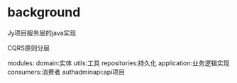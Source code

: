 # background

Jy项目服务层的java实现

CQRS原则分层

modules:
 domain:实体
 utils:工具
 repositories:持久化
 application:业务逻辑实现
 consumers:消费者
 authadminapi:api项目
 